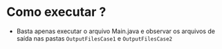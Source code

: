 # Como executar ?
* Basta apenas executar o arquivo Main.java e observar os arquivos de saída nas pastas <code>OutputFilesCase1</code> e <code>OutputFilesCase2</code>
